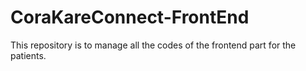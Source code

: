 # CoraKareConnect-FrontEnd
This repository is to manage all the codes of the frontend part for the patients. 
